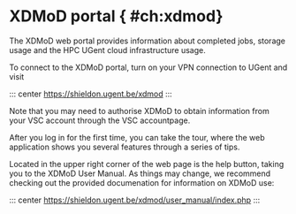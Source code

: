 # XDMoD portal { #ch:xdmod}

The XDMoD web portal provides information about completed jobs, storage
usage and the HPC UGent cloud infrastructure usage.

To connect to the XDMoD portal, turn on your VPN connection to UGent and
visit

::: center
<https://shieldon.ugent.be/xdmod>
:::

Note that you may need to authorise XDMoD to obtain information from
your VSC account through the VSC accountpage.

After you log in for the first time, you can take the tour, where the
web application shows you several features through a series of tips.

Located in the upper right corner of the web page is the help button,
taking you to the XDMoD User Manual. As things may change, we recommend
checking out the provided documenation for information on XDMoD use:

::: center
<https://shieldon.ugent.be/xdmod/user_manual/index.php>
:::
